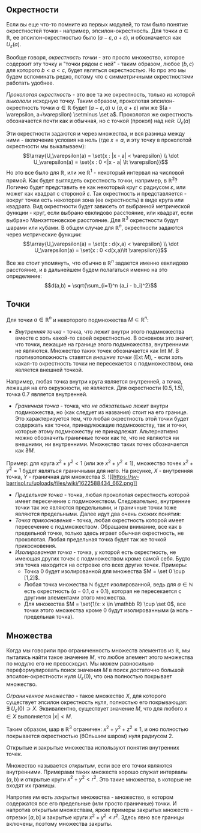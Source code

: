 ## Окрестности
Если вы еще что-то помните из первых модулей, то там было понятие окрестностей точки - например, эпсилон-окрестность. Для точки $a \in \mathbb R$, ее эпсилон-окрестностью было $(a-\varepsilon, a + \varepsilon)$, и обозначается как $U_\varepsilon (a)$.

Вообще говоря, *окрестность точки* - это просто множество, которое содержит эту точку и "точки рядом с ней" - таким образом, любое $(b,c)$ для которого $b < a < c$, будет являться окрестностью. Но про это мы будем вспоминать редко, потому что с симметричными окрестностями работать удобнее.

*Проколотая окрестность* - это все та же окрестность, только из которой *выкололи* исходную точку. Таким образом, проколотая эпсилон-окрестность точки $a \in \mathbb R$ будет $(a - \varepsilon, a) \cup (a, a + \varepsilon)$ или же $(a -\varepsilon, a+\varepsilon) \setminus \set a$. Проколотая же окрестность обозначается почти как и обычная, но с точкой (прокол) над ней: $\dot U_\varepsilon(a)$

Эти окрестности задаются и через множества, и вся разница между ними - включение условия на ноль (где $x=a$, и эту точку в проколотой окрестности мы выкалываем):
$$\array{U_\varepsilon(a) = \set{x : |x - a| < \varepsilon} \\ \dot U_\varepsilon(a) = \set{x : 0 <|x - a| \lt \varepsilon}}$$
Но это все было для $\mathbb R$, или же $\mathbb R^1$ - некоторый интервал на числовой прямой. Как будет выглядеть окрестность точки, например, в $\mathbb R^2$? Логично будет представить ее как некоторый круг с радиусом $\varepsilon$, или может как квадрат с стороной $\varepsilon$. Так окрестность и представляется - вокруг точки есть некоторая зона (ее окрестность) в виде круга или квадрата. Вид окрестности будет зависеть от выбранной метрической функции - круг, если выбрано евклидово расстояние, или квадрат, если выбрано Манхэттоновское расстояние. Для $\mathbb R^3$ окрестности будут шарами или кубами. В общем случае для $\mathbb R^n$, окрестности задаются через метрические функции:
$$\array{U_\varepsilon(a) = \set{x : d(x,a) < \varepsilon} \\ \dot U_\varepsilon(a) = \set{x : 0 <d(x,a)\lt \varepsilon}}$$

Все же стоит упомянуть, что обычно в $\mathbb R^n$ задается именно евклидово расстояние, и в дальнейшем будем полагаться именно на это определение:
$$d(a,b) = \sqrt{\sum_{i=1}^n (a_i - b_i)^2}$$

## Точки
Для точки $a \in \mathbb R^n$ и некоторого подмножества $M \subset \mathbb R^n$:
- *Внутренняя точка* - точка, что лежит внутри этого подмножества вместе с хоть какой-то своей окрестностью. В основном это значит, что точки, лежащие на границе этого подмножества, внутренними не являются. Множество таких точек обозначается как $\text{Int } M$. В противоположность ставятся *внешние точки* ($\text{Ext } M$), - если хоть какая-то окрестность точки не пересекается с подмножеством, она является внешней точкой.

Например, любая точка внутри круга является внутренней, а точка, лежащая на его окружности, не является. Для окрестности $(0.5, 1.5)$, точка $0.7$ является внутренней.
- *Граничная точка* - точка, что *не обязательно* лежит внутри подмножества, но (как следует из названия) стоит на его границе. Это характеризуется тем, что любая окрестность этой точки будет содержать как точки, принадлежащие подмножеству, так и точки, которые этому подмножеству не принадлежат. Альтернативно можно обозначить граничные точки как те, что не являются ни внешними, ни внутренними. Множество таких точек обозначается как $\partial M$.

Пример: для круга $x^2+y^2<1$ (или же $x^2+y^2\leq 1$), множество точек $x^2+y^2=1$ будет являться граничными для него.
На рисунке, $X$ - внутренняя точка, $Y$ - граничная для множества $S$.
  ![[https://sv-barrisol.ru/uploads/files/wiki/1622588434_662.png]]
- *Предельная точка* - точка, любая проколотая окрестность которой имеет пересечение с подмножеством. Следовательно, внутренние точки так же являются предельными, и граничные точки тоже являются предельными. Далее идут два очень схожих понятия:
- *Точка прикосновения* - точка, любая окрестность которой имеет пересечение с подмножеством. Обращаем внимание, все как в предельной точке, только здесь играет обычная окрестность, не проколотая. Любая предельная точка будет так же точкой прикосновения.
- *Изолированная точка* - точка, у которой есть окрестность, не имеющая других точек с подмножеством кроме самой себя. Будто эта точка находится на островке ото всех других точек. Примеры:
	- Точка $0$ будет изолированной для множества $M = \set 0 \cup [1,2]$.
	- Любая точка множества $\mathbb N$ будет изолированной, ведь для $a \in \mathbb N$ есть окрестность $(a-0.1, a+0.1)$, которая не пересекается с другими элементами этого множества.
	- Для множества $M = \set{1/x: x \in \mathbb R} \cup \set 0$, все точки этого множества кроме $0$ будут изолированными (а ноль - предельная точка).

## Множества
Когда мы говорили про ограниченность множеств элементов из $\mathbb R$, мы пытались найти такое значение $M$, что любое элемент этого множества по модулю его не превосходил. Мы можем равносильно переформулировать поиск значения $M$ в поиск достаточно большой эпсилон-окрестности нуля $U_\varepsilon(0)$, что она полностью покрывает множество.

*Ограниченное множество* - такое множество $X$, для которого существует эпсилон окрестность нуля, полностью его покрывающая: $\exists \ U_\varepsilon(0) \supset X$. Эквивалентно, существует значение $M$, что для любого $x \in X$ выполняется $|x| < M$.

Таким образом, шар в $\mathbb R^3$ ограничен: $x^2+y^2+z^2 \leq 1$, и оно полностью покрывается окрестностью (бОльшим шаром) нуля радиусом $2$.

Открытые и закрытые множества используют понятия внутренних точек.

Множество называется *открытым*, если все его точки являются внутренними. Примерами таких множеств хорошо служат интервалы $(a, b)$ и открытые круги $x^2+y^2<r^2$. Это такие множества, в которые не входят их границы.

Напротив им есть *закрытые* множества - множество, в котором содержатся все его предельные (или просто граничные) точки. И напротив открытым множествам, яркие примеры закрытых множеств - отрезки $[a,b]$ и закрытые круги $x^2 + y^2 \leq r^2$. Здесь явно все границы включены, поэтому множества закрыты.